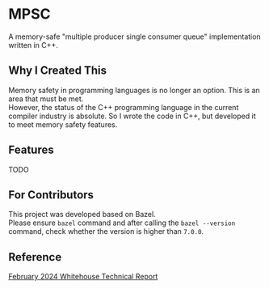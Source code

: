 # MPSC

A memory-safe "multiple producer single consumer queue" implementation written in C++.  

## Why I Created This

Memory safety in programming languages is no longer an option. This is an area that must be met.  
However, the status of the C++ programming language in the current compiler industry is absolute. So I wrote the code in C++, but developed it to meet memory safety features.  

## Features

TODO

## For Contributors

This project was developed based on Bazel.  
Please ensure `bazel` command and after calling the `bazel --version` command, check whether the version is higher than `7.0.0`.  

## Reference

[February 2024 Whitehouse Technical Report](https://www.whitehouse.gov/wp-content/uploads/2024/02/Final-ONCD-Technical-Report.pdf)  
